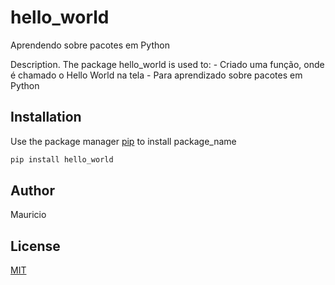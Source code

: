 # hello_world
 Aprendendo sobre pacotes em Python 

Description. 
The package hello_world is used to:
	- Criado uma função, onde é chamado o Hello World na tela
	- Para aprendizado sobre pacotes em Python  

## Installation

Use the package manager [pip](https://pip.pypa.io/en/stable/) to install package_name

```bash
pip install hello_world
```


## Author
Mauricio

## License
[MIT](https://choosealicense.com/licenses/mit/)
